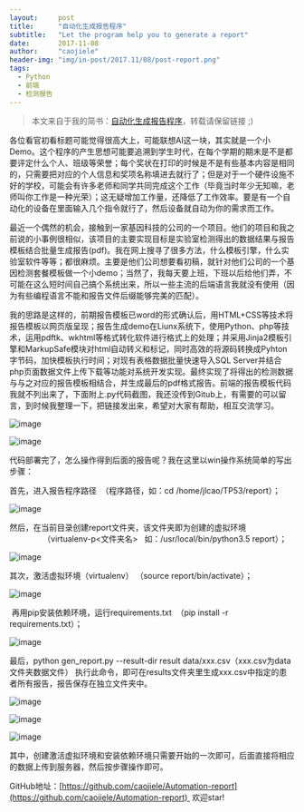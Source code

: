 ```yaml
---
layout:     post
title:      "自动化生成报告程序"
subtitle:   "Let the program help you to generate a report"
date:       2017-11-08
author:     "caojiele"
header-img: "img/in-post/2017.11/08/post-report.png"
tags:
  - Python
  - 前端
  - 检测报告
---
```


> 本文来自于我的简书：[自动化生成报告程序](https://www.jianshu.com/p/86d4ef73ca72)，转载请保留链接 ;)

各位看官初看标题可能觉得很高大上，可能联想AI这一块，其实就是一个小Demo。这个程序的产生思想可能要追溯到学生时代，在每个学期的期末是不是都要评定什么个人、班级等荣誉；每个奖状在打印的时候是不是有些基本内容是相同的，只需要把对应的个人信息和奖项名称填进去就行了；但是对于一个硬件设施不好的学校，可能会有许多老师和同学共同完成这个工作（毕竟当时年少无知嘛，老师叫你工作是一种光荣）；这无疑增加工作量，还降低了工作效率。要是有一个自动化的设备在里面输入几个指令就行了，然后设备就自动为你的需求而工作。

最近一个偶然的机会，接触到一家基因科技的公司的一个项目。他们的项目和我之前说的小事例很相似，该项目的主要实现目标是实验室检测得出的数据结果与报告模板结合批量生成报告(pdf)。我在网上搜寻了很多方法，什么模板引擎，什么实验室软件等等；都很麻烦。主要是他们公司想要看初稿，就针对他们公司的一个基因检测套餐模板做一个小demo；当然了，我每天要上班，下班以后给他们弄，不可能在这么短时间自己搞个系统出来，所以一些主流的后端语言我就没有使用（因为有些编程语言不能和报告文件后缀能够完美的匹配）。

我的思路是这样的，前期报告模板已word的形式确认后，用HTML+CSS等技术将报告模板以网页版呈现；报告生成demo在Liunx系统下，使用Python、php等技术，运用pdftk、wkhtml等格式转化软件进行格式上的处理；并采用Jinja2模板引擎和MarkupSafe模块对html自动转义和标记，同时高效的将源码转换成Pyhton字节码，加快模板执行时间；对现有表格数据批量快速导入SQL Server并结合php页面数据文件上传下载等功能对系统开发实现。最终实现了将得出的检测数据与与之对应的报告模板相结合，并生成最后的pdf格式报告。前端的报告模板代码我就不列出来了，下面附上.py代码截图，我还没传到Gitub上，有需要的可以留言，到时候我整理一下，把链接发出来，希望对大家有帮助，相互交流学习。

![image](https://cdn.nlark.com/yuque/0/2019/png/338441/1564881471786-c56a68a3-b558-49d6-b97d-22dca015adbc.png)

![image](https://cdn.nlark.com/yuque/0/2019/png/338441/1564881474503-322780a5-15d2-4d5a-b949-b5f9c363ec0f.png)

代码部署完了，怎么操作得到后面的报告呢？我在这里以win操作系统简单的写出步骤：

首先，进入报告程序路径  （程序路径，如：cd /home/jlcao/TP53/report）；

![image](https://cdn.nlark.com/yuque/0/2019/png/338441/1563289310105-18cb3818-dc51-4dad-93eb-48aee6c8f725.png)

然后，在当前目录创建report文件夹，该文件夹即为创建的虚拟环境                                    （virtualenv-p<文件夹名>   如：/usr/local/bin/python3.5 report）；

![image](https://cdn.nlark.com/yuque/0/2019/png/338441/1563289314650-7665ada7-dabf-4134-a136-6495142ed617.png)

其次，激活虚拟环境（virtualenv） （source report/bin/activate）；

![image](https://cdn.nlark.com/yuque/0/2019/png/338441/1563289320059-a0fc4d29-3c8f-427b-8668-bd39704e9e6e.png)

 再用pip安装依赖环境，运行requirements.txt  （pip install -r requirements.txt）；

![image](https://cdn.nlark.com/yuque/0/2019/png/338441/1563289328528-52c41177-3dac-4dd4-a3b4-5467d1b3e685.png)

最后，python gen_report.py --result-dir result data/xxx.csv（xxx.csv为data文件夹数据文件） 执行此命令，即可在results文件夹里生成xxx.csv中指定的患者所有报告，报告保存在独立文件夹中。

![image](https://cdn.nlark.com/yuque/0/2019/png/338441/1563289332975-c5ad43d0-8465-45e4-854b-e4339c7e9856.png)

![image](https://cdn.nlark.com/yuque/0/2019/png/338441/1563289337742-61fe2ec5-2392-481b-bda8-10a15e68cfad.png)

![image](https://cdn.nlark.com/yuque/0/2019/png/338441/1563289346397-ea3420b5-75c7-403d-aaaa-3b31c33851c6.png)

其中，创建激活虚拟环境和安装依赖环境只需要开始的一次即可，后面直接将相应的数据上传到服务器，然后按步骤操作即可。

GitHub地址：[https://github.com/caojiele/Automation-report](https://github.com/caojiele/Automation-report)  欢迎star!

